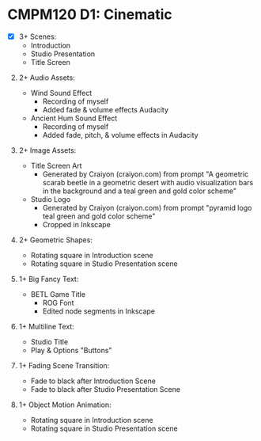 # CMPM120 D1: Cinematic
- [x]  3+ Scenes:
    * Introduction
    * Studio Presentation
    * Title Screen

2. 2+ Audio Assets:
    * Wind Sound Effect
        * Recording of myself
        * Added fade & volume effects Audacity
    * Ancient Hum Sound Effect
        * Recording of myself
        * Added fade, pitch, & volume effects in Audacity

3. 2+ Image Assets:
    * Title Screen Art 
        * Generated by Craiyon (craiyon.com) from prompt "A geometric scarab beetle in a geometric desert with audio visualization bars in the background and a teal green and gold color scheme"
    * Studio Logo
        * Generated by Craiyon (craiyon.com) from prompt "pyramid logo teal green and gold color scheme"
        * Cropped in Inkscape

4. 2+ Geometric Shapes:
    * Rotating square in Introduction scene
    * Rotating square in Studio Presentation scene

5. 1+ Big Fancy Text:
    * BETL Game Title
        * ROG Font
        * Edited node segments in Inkscape

6. 1+ Multiline Text:
    * Studio Title
    * Play & Options "Buttons"

7. 1+ Fading Scene Transition:
    * Fade to black after Introduction Scene
    * Fade to black after Studio Presentation Scene

8. 1+ Object Motion Animation:
    * Rotating square in Introduction scene
    * Rotating square in Studio Presentation scene